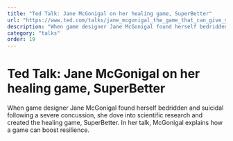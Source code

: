 ```yaml
---
title: "Ted Talk: Jane McGonigal on her healing game, SuperBetter"
url: "https://www.ted.com/talks/jane_mcgonigal_the_game_that_can_give_you_10_extra_years_of_life"
description: "When game designer Jane McGonigal found herself bedridden and suicidal following a severe concussion, she dove into scientific research and created the healing game, SuperBetter. In her talk, McGonigal explains how a game can boost resilience."
category: "talks"
order: 19
---
```


# Ted Talk: Jane McGonigal on her healing game, SuperBetter

When game designer Jane McGonigal found herself bedridden and suicidal following a severe concussion, she dove into scientific research and created the healing game, SuperBetter. In her talk, McGonigal explains how a game can boost resilience.
